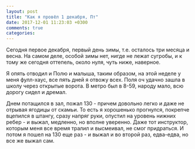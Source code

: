 ```yaml
---
layout: post
title: "Как я провёл 1 декабря, Пт"
date: 2017-12-01 11:23:03 +0300
comments: true
categories: 
---
```

Сегодня первое декабря, первый день зимы, т.е. осталось три месяца и весна. На самом деле, особой зимы нет, нигде не лежат сугробы, и к тому же сегодня оттепель, около нуля, чуть ниже, наверное.

Я опять отводил и Полю и малыша, таким образом, на этой неделе у меня фулл-хаус, все пять дней я отвожу всех. Поля оч удачно зашла в школу через открытые ворота. В метро был в 8-59, народу мало, всю дорогу сидел и дремал.

Днем потащился в зал, пожал 130 - причем довольно легко и даже не отрывая ягодицы от скамьи. То есть я хорошенько прогнулся, покрепче вцепился в штангу, сразу напряг руки, опустил на уровень нижних ребер - и выжал, медленно, но вполне уверенно. Даже тот инструктор, которым меня все время тралил и высмеивал, не смог придраться. И потом я пошел на 130 еще раз - и выжал и во второй раз, едва-едва, но все же выжал сам.